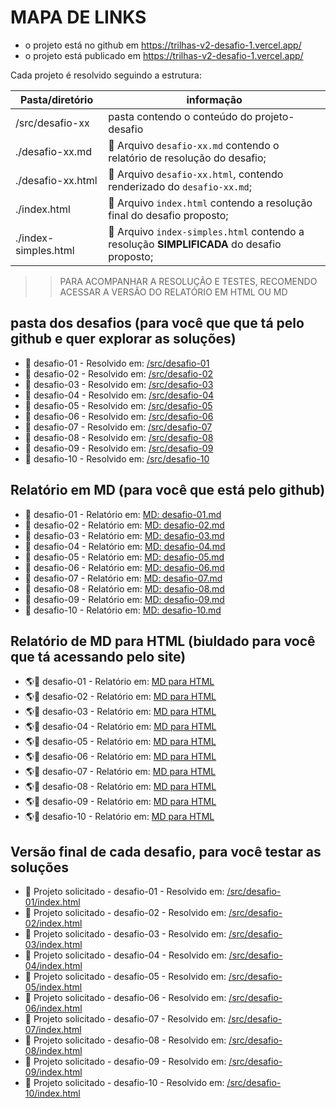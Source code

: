 # MAPA DE LINKS

* o projeto está no github em https://trilhas-v2-desafio-1.vercel.app/
* o projeto está publicado em https://trilhas-v2-desafio-1.vercel.app/

Cada projeto é resolvido seguindo a estrutura:

| Pasta/diretório | informação |
| ------------- | ------------- |
| /src/desafio-xx | pasta contendo o conteúdo do projeto-desafio |
| ./desafio-xx.md | 📒 Arquivo `desafio-xx.md` contendo o relatório de resolução do desafio; |
| ./desafio-xx.html | 📒 Arquivo `desafio-xx.html`, contendo renderizado do `desafio-xx.md`; |
| ./index.html | 📒 Arquivo `index.html` contendo a resolução final do desafio proposto; |
| ./index-simples.html | 📒 Arquivo `index-simples.html` contendo a resolução **SIMPLIFICADA** do desafio proposto; |

>> PARA ACOMPANHAR A RESOLUÇÃO E TESTES, RECOMENDO ACESSAR A VERSÃO DO RELATÓRIO EM HTML OU MD

## pasta dos desafios (para você que que tá pelo github e  quer explorar as soluções)

* 📁 desafio-01 - Resolvido em: [/src/desafio-01](/src/desafio-01)
* 📁 desafio-02 - Resolvido em: [/src/desafio-02](/src/desafio-02)
* 📁 desafio-03 - Resolvido em: [/src/desafio-03](/src/desafio-03)
* 📁 desafio-04 - Resolvido em: [/src/desafio-04](/src/desafio-04)
* 📁 desafio-05 - Resolvido em: [/src/desafio-05](/src/desafio-05)
* 📁 desafio-06 - Resolvido em: [/src/desafio-06](/src/desafio-06)
* 📁 desafio-07 - Resolvido em: [/src/desafio-07](/src/desafio-07)
* 📁 desafio-08 - Resolvido em: [/src/desafio-08](/src/desafio-08)
* 📁 desafio-09 - Resolvido em: [/src/desafio-09](/src/desafio-09)
* 📁 desafio-10 - Resolvido em: [/src/desafio-10](/src/desafio-10)

## Relatório em MD (para você que está pelo github)

* 🧡 desafio-01 - Relatório em: [MD: desafio-01.md](/src/desafio-01/desafio-01.md)
* 🧡 desafio-02 - Relatório em: [MD: desafio-02.md](/src/desafio-02/desafio-02.md)
* 🧡 desafio-03 - Relatório em: [MD: desafio-03.md](/src/desafio-03/desafio-03.md)
* 🧡 desafio-04 - Relatório em: [MD: desafio-04.md](/src/desafio-04/desafio-04.md)
* 🧡 desafio-05 - Relatório em: [MD: desafio-05.md](/src/desafio-05/desafio-05.md)
* 🧡 desafio-06 - Relatório em: [MD: desafio-06.md](/src/desafio-06/desafio-06.md)
* 🧡 desafio-07 - Relatório em: [MD: desafio-07.md](/src/desafio-07/desafio-07.md)
* 🧡 desafio-08 - Relatório em: [MD: desafio-08.md](/src/desafio-08/desafio-08.md)
* 🧡 desafio-09 - Relatório em: [MD: desafio-09.md](/src/desafio-09/desafio-09.md)
* 🧡 desafio-10 - Relatório em: [MD: desafio-10.md](/src/desafio-10/desafio-10.md)

## Relatório de MD para HTML (biuldado para você que tá acessando pelo site)

* 🌎📡 desafio-01 - Relatório em: [MD para HTML](/src/desafio-01/desafio-01.html)
* 🌎📡 desafio-02 - Relatório em: [MD para HTML](/src/desafio-02/desafio-02.html)
* 🌎📡 desafio-03 - Relatório em: [MD para HTML](/src/desafio-03/desafio-03.html)
* 🌎📡 desafio-04 - Relatório em: [MD para HTML](/src/desafio-04/desafio-04.html)
* 🌎📡 desafio-05 - Relatório em: [MD para HTML](/src/desafio-05/desafio-05.html)
* 🌎📡 desafio-06 - Relatório em: [MD para HTML](/src/desafio-06/desafio-06.html)
* 🌎📡 desafio-07 - Relatório em: [MD para HTML](/src/desafio-07/desafio-07.html)
* 🌎📡 desafio-08 - Relatório em: [MD para HTML](/src/desafio-08/desafio-08.html)
* 🌎📡 desafio-09 - Relatório em: [MD para HTML](/src/desafio-09/desafio-09.html)
* 🌎📡 desafio-10 - Relatório em: [MD para HTML](/src/desafio-10/desafio-10.html)

## Versão final de cada desafio, para você testar as soluções

* 📝 Projeto solicitado - desafio-01 - Resolvido em: [/src/desafio-01/index.html](/src/desafio-01/index.html)
* 📝 Projeto solicitado - desafio-02 - Resolvido em: [/src/desafio-02/index.html](/src/desafio-02/index.html)
* 📝 Projeto solicitado - desafio-03 - Resolvido em: [/src/desafio-03/index.html](/src/desafio-03/index.html)
* 📝 Projeto solicitado - desafio-04 - Resolvido em: [/src/desafio-04/index.html](/src/desafio-04/index.html)
* 📝 Projeto solicitado - desafio-05 - Resolvido em: [/src/desafio-05/index.html](/src/desafio-05/index.html)
* 📝 Projeto solicitado - desafio-06 - Resolvido em: [/src/desafio-06/index.html](/src/desafio-06/index.html)
* 📝 Projeto solicitado - desafio-07 - Resolvido em: [/src/desafio-07/index.html](/src/desafio-07/index.html)
* 📝 Projeto solicitado - desafio-08 - Resolvido em: [/src/desafio-08/index.html](/src/desafio-08/index.html)
* 📝 Projeto solicitado - desafio-09 - Resolvido em: [/src/desafio-09/index.html](/src/desafio-09/index.html)
* 📝 Projeto solicitado - desafio-10 - Resolvido em: [/src/desafio-10/index.html](/src/desafio-10/index.html)
